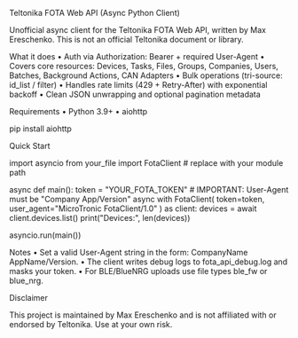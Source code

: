 Teltonika FOTA Web API (Async Python Client)

Unofficial async client for the Teltonika FOTA Web API, written by Max Ereschenko.
This is not an official Teltonika document or library.

What it does
	•	Auth via Authorization: Bearer <token> + required User-Agent
	•	Covers core resources: Devices, Tasks, Files, Groups, Companies, Users, Batches, Background Actions, CAN Adapters
	•	Bulk operations (tri-source: id_list / filter)
	•	Handles rate limits (429 + Retry-After) with exponential backoff
	•	Clean JSON unwrapping and optional pagination metadata

Requirements
	•	Python 3.9+
	•	aiohttp

pip install aiohttp

Quick Start

import asyncio
from your_file import FotaClient  # replace with your module path

async def main():
    token = "YOUR_FOTA_TOKEN"
    # IMPORTANT: User-Agent must be "Company App/Version"
    async with FotaClient(
        token=token,
        user_agent="MicroTronic FotaClient/1.0"
    ) as client:
        devices = await client.devices.list()
        print("Devices:", len(devices))

asyncio.run(main())

Notes
	•	Set a valid User-Agent string in the form: CompanyName AppName/Version.
	•	The client writes debug logs to fota_api_debug.log and masks your token.
	•	For BLE/BlueNRG uploads use file types ble_fw or blue_nrg.

Disclaimer

This project is maintained by Max Ereschenko and is not affiliated with or endorsed by Teltonika. Use at your own risk.
